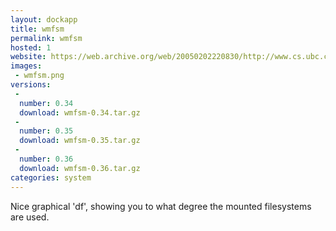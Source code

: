 ```yaml
---
layout: dockapp
title: wmfsm
permalink: wmfsm
hosted: 1
website: https://web.archive.org/web/20050202220830/http://www.cs.ubc.ca/~cmg/
images:
 - wmfsm.png
versions:
 -
  number: 0.34
  download: wmfsm-0.34.tar.gz
 -
  number: 0.35
  download: wmfsm-0.35.tar.gz
 -
  number: 0.36
  download: wmfsm-0.36.tar.gz
categories: system
---
```

Nice graphical 'df', showing you to what degree the mounted filesystems are used.
